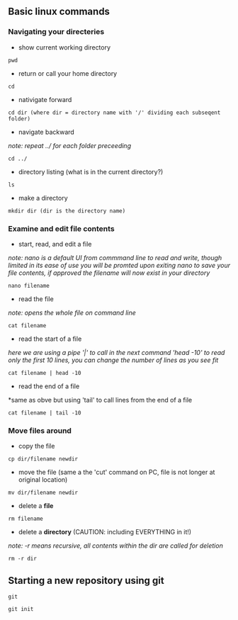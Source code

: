 
## Basic linux commands 

### Navigating your directeries


* show current working directory 
```
pwd
```

* return or call your home directory
```
cd
```

* nativigate forward 
```
cd dir (where dir = directory name with '/' dividing each subseqent folder)
```


* navigate backward

*note: repeat ../ for each folder preceeding*
```
cd ../
```



* directory listing (what is in the current directory?)
```
ls
```

* make a directory 
```
mkdir dir (dir is the directory name)
```


### Examine and edit file contents 

* start, read, and edit a file

*note: nano is a default UI from commmand line to read and write, though limited in its ease of use*
*you will be promted upon exiting nano to save your file contents, if approved the filename will now exist in your directory*
```
nano filename 
```

* read the file 

*note: opens the whole file on command line*
```
cat filename
```

* read the start of a file

*here we are using a pipe '|' to call in the next command 'head -10' to read only the first 10 lines, you can change the number of lines as you see fit*
```
cat filename | head -10 
```

* read the end of a file

*same as obve but using 'tail' to call lines from the end of a file
```
cat filename | tail -10 
```

### Move files around

* copy the file 
```
cp dir/filename newdir
```

* move the file (same a the 'cut' command on PC, file is not longer at original location)
```
mv dir/filename newdir
```

* delete a **file**
```
rm filename
```

* delete a **directory** (CAUTION: including EVERYTHING in it!)

*note: -r means recursive, all contents within the dir are called for deletion*
```
rm -r dir
```



## Starting a new repository using git



```
git 
```


```
git init
```


```